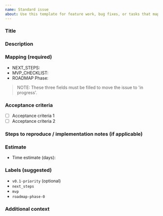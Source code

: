 ```yaml
---
name: Standard issue
about: Use this template for feature work, bug fixes, or tasks that map to NEXT_STEPS and MVP.
---
```


<!-- REQUIRED: Brief title and description -->

### Title

<!-- Short, imperative title -->

### Description

<!-- What are we changing and why? -->

### Mapping (required)

- NEXT_STEPS: <!-- e.g., Content Preview — Backend: GET /preview endpoint -->
- MVP_CHECKLIST: <!-- e.g., Content Preview -->
- ROADMAP Phase: <!-- e.g., Phase 0 -->

> NOTE: These three fields must be filled to move the issue to 'in progress'.

### Acceptance criteria

- [ ] Acceptance criteria 1
- [ ] Acceptance criteria 2

### Steps to reproduce / implementation notes (if applicable)

<!-- For bugs: steps to reproduce. For feature: short notes on implementation approach. -->

### Estimate

- Time estimate (days): <!-- e.g., 2 -->

### Labels (suggested)

- `v0.1-priority` (optional)
- `next_steps`
- `mvp`
- `roadmap-phase-0`

### Additional context

<!-- Add screenshots, logs, or links to related PRs or docs -->

